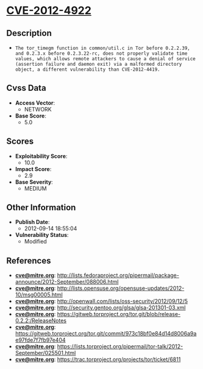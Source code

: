 
# [CVE-2012-4922](https://cve.mitre.org/cgi-bin/cvename.cgi?name=CVE-2012-4922)

## Description

- `The tor_timegm function in common/util.c in Tor before 0.2.2.39, and 0.2.3.x before 0.2.3.22-rc, does not properly validate time values, which allows remote attackers to cause a denial of service (assertion failure and daemon exit) via a malformed directory object, a different vulnerability than CVE-2012-4419.`

## Cvss Data

- **Access Vector**:
  - NETWORK
- **Base Score**:
  - 5.0

## Scores

- **Exploitability Score**:
  - 10.0
- **Impact Score**:
  - 2.9
- **Base Severity**:
  - MEDIUM

## Other Information

- **Publish Date**:
  - 2012-09-14 18:55:04
- **Vulnerability Status**:
  - Modified

## References

- **cve@mitre.org**: http://lists.fedoraproject.org/pipermail/package-announce/2012-September/088006.html
- **cve@mitre.org**: http://lists.opensuse.org/opensuse-updates/2012-10/msg00005.html
- **cve@mitre.org**: http://openwall.com/lists/oss-security/2012/09/12/5
- **cve@mitre.org**: http://security.gentoo.org/glsa/glsa-201301-03.xml
- **cve@mitre.org**: https://gitweb.torproject.org/tor.git/blob/release-0.2.2:/ReleaseNotes
- **cve@mitre.org**: https://gitweb.torproject.org/tor.git/commit/973c18bf0e84d14d8006a9ae97fde7f7fb97e404
- **cve@mitre.org**: https://lists.torproject.org/pipermail/tor-talk/2012-September/025501.html
- **cve@mitre.org**: https://trac.torproject.org/projects/tor/ticket/6811
